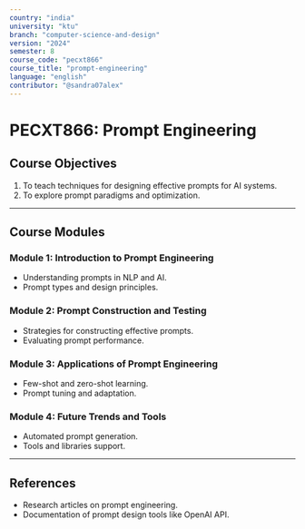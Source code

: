 ```yaml
---
country: "india"
university: "ktu"
branch: "computer-science-and-design"
version: "2024"
semester: 8
course_code: "pecxt866"
course_title: "prompt-engineering"
language: "english"
contributor: "@sandra07alex"
---
```


# PECXT866: Prompt Engineering

## Course Objectives
1. To teach techniques for designing effective prompts for AI systems.
2. To explore prompt paradigms and optimization.

---

## Course Modules

### Module 1: Introduction to Prompt Engineering
- Understanding prompts in NLP and AI.
- Prompt types and design principles.

### Module 2: Prompt Construction and Testing
- Strategies for constructing effective prompts.
- Evaluating prompt performance.

### Module 3: Applications of Prompt Engineering
- Few-shot and zero-shot learning.
- Prompt tuning and adaptation.

### Module 4: Future Trends and Tools
- Automated prompt generation.
- Tools and libraries support.

---

## References
- Research articles on prompt engineering.
- Documentation of prompt design tools like OpenAI API.

